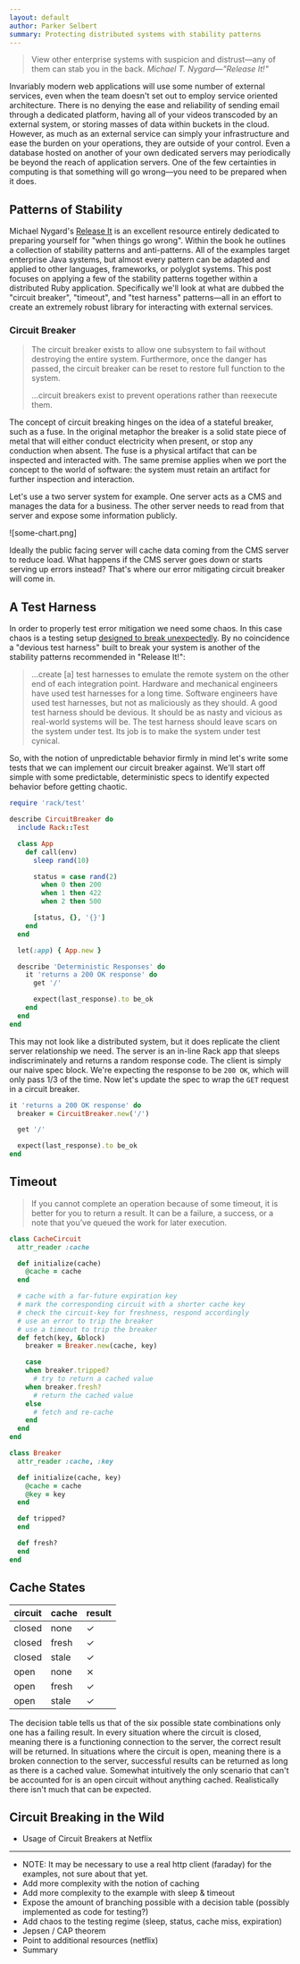 ```yaml
---
layout: default
author: Parker Selbert
summary: Protecting distributed systems with stability patterns
---
```


> View other enterprise systems with suspicion and distrust—any of them can stab
> you in the back.
> <cite>Michael T. Nygard—"Release It!"</cite>

Invariably modern web applications will use some number of external services,
even when the team doesn't set out to employ service oriented architecture.
There is no denying the ease and reliability of sending email through a
dedicated platform, having all of your videos transcoded by an external system,
or storing masses of data within buckets in the cloud. However, as much as an
external service can simply your infrastructure and ease the burden on your
operations, they are outside of your control. Even a database hosted on another
of your own dedicated servers may periodically be beyond the reach of
application servers. One of the few certainties in computing is that something
will go wrong—you need to be prepared when it does.

## Patterns of Stability

Michael Nygard's [Release It][release-it] is an excellent resource entirely
dedicated to preparing yourself for "when things go wrong". Within the book he
outlines a collection of stability patterns and anti-patterns. All of the
examples target enterprise Java systems, but almost every pattern can be adapted
and applied to other languages, frameworks, or polyglot systems. This post
focuses on applying a few of the stability patterns together within a
distributed Ruby application. Specifically we'll look at what are dubbed the
"circuit breaker", "timeout", and "test harness" patterns—all in an effort to
create an extremely robust library for interacting with external services.

### Circuit Breaker

> The circuit breaker exists to allow one subsystem to fail without destroying
> the entire system. Furthermore, once the danger has passed, the circuit
> breaker can be reset to restore full function to the system.
>
> ...circuit breakers exist to prevent operations rather than reexecute them.

The concept of circuit breaking hinges on the idea of a stateful breaker, such
as a fuse. In the original metaphor the breaker is a solid state piece of metal
that will either conduct electricity when present, or stop any conduction when
absent. The fuse is a physical artifact that can be inspected and interacted
with. The same premise applies when we port the concept to the world of
software: the system must retain an artifact for further inspection and
interaction.

Let's use a two server system for example. One server acts as a CMS and manages
the data for a business. The other server needs to read from that server and
expose some information publicly.

![some-chart.png]

Ideally the public facing server will cache data coming from the CMS server to
reduce load. What happens if the CMS server goes down or starts serving up
errors instead? That's where our error mitigating circuit breaker will come in.

## A Test Harness

In order to properly test error mitigation we need some chaos. In this case
chaos is a testing setup [designed to break unexpectedly][chaos-monkey]. By no
coincidence a "devious test harness" built to break your system is another of
the stability patterns recommended in "Release It!":

> ...create [a] test harnesses to emulate the remote system on the other end of
> each integration point. Hardware and mechanical engineers have used test
> harnesses for a long time. Software engineers have used test harnesses, but
> not as maliciously as they should. A good test harness should be devious. It
> should be as nasty and vicious as real-world systems will be. The test harness
> should leave scars on the system under test. Its job is to make the system
> under test cynical.

So, with the notion of unpredictable behavior firmly in mind let's write some
tests that we can implement our circuit breaker against. We'll start off simple
with some predictable, deterministic specs to identify expected behavior before
getting chaotic.

```ruby
require 'rack/test'

describe CircuitBreaker do
  include Rack::Test

  class App
    def call(env)
      sleep rand(10)

      status = case rand(2)
        when 0 then 200
        when 1 then 422
        when 2 then 500

      [status, {}, '{}']
    end
  end

  let(:app) { App.new }

  describe 'Deterministic Responses' do
    it 'returns a 200 OK response' do
      get '/'

      expect(last_response).to be_ok
    end
  end
end
```

This may not look like a distributed system, but it does replicate the client
server relationship we need. The server is an in-line Rack app that sleeps
indiscriminately and returns a random response code. The client is simply our
naive spec block. We're expecting the response to be `200 OK`, which will only
pass 1/3 of the time. Now let's update the spec to wrap the `GET` request in a
circuit breaker.

```ruby
it 'returns a 200 OK response' do
  breaker = CircuitBreaker.new('/')

  get '/'

  expect(last_response).to be_ok
end
```

## Timeout

> If you cannot complete an operation because of some timeout, it is better for
> you to return a result. It can be a failure, a success, or a note that you’ve
> queued the work for later execution.

```ruby
class CacheCircuit
  attr_reader :cache

  def initialize(cache)
    @cache = cache
  end

  # cache with a far-future expiration key
  # mark the corresponding circuit with a shorter cache key
  # check the circuit-key for freshness, respond accordingly
  # use an error to trip the breaker
  # use a timeout to trip the breaker
  def fetch(key, &block)
    breaker = Breaker.new(cache, key)

    case
    when breaker.tripped?
      # try to return a cached value
    when breaker.fresh?
      # return the cached value
    else
      # fetch and re-cache
    end
  end
end

class Breaker
  attr_reader :cache, :key

  def initialize(cache, key)
    @cache = cache
    @key = key
  end

  def tripped?
  end

  def fresh?
  end
end
```

## Cache States

| circuit | cache | result |
| ------- | ----- | ------ |
| closed  | none  | ✓      |
| closed  | fresh | ✓      |
| closed  | stale | ✓      |
| open    | none  | ⨯      |
| open    | fresh | ✓      |
| open    | stale | ✓      |

The decision table tells us that of the six possible state combinations only one
has a failing result. In every situation where the circuit is closed, meaning
there is a functioning connection to the server, the correct result will be
returned. In situations where the circuit is open, meaning there is a broken
connection to the server, successful results can be returned as long as there is
a cached value. Somewhat intuitively the only scenario that can't be accounted
for is an open circuit without anything cached. Realistically there isn't much
that can be expected.

## Circuit Breaking in the Wild

* Usage of Circuit Breakers at Netflix

---

* NOTE: It may be necessary to use a real http client (faraday) for the
  examples, not sure about that yet.
* Add more complexity with the notion of caching
* Add more complexity to the example with sleep & timeout
* Expose the amount of branching possible with a decision table (possibly
  implemented as code for testing?)
* Add chaos to the testing regime (sleep, status, cache miss, expiration)
* Jepsen / CAP theorem
* Point to additional resources (netflix)
* Summary

[release-it]: /release-it
[chaos-monkey]: http://techblog.netflix.com/2012/07/chaos-monkey-released-into-wild.html
[netflix-blog]: http://techblog.netflix.com/2011/12/making-netflix-api-more-resilient.html
